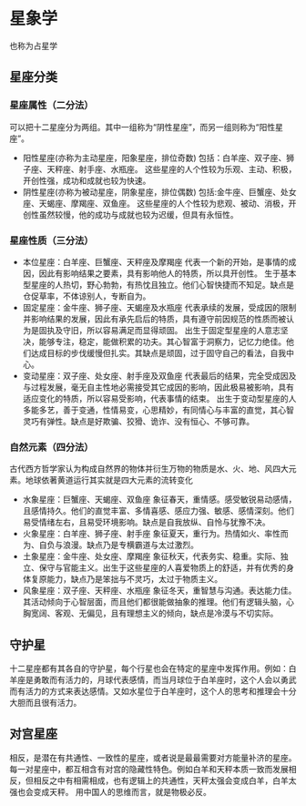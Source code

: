 # 星象学
也称为占星学

## 星座分类
### 星座属性（二分法）
可以把十二星座分为两组。其中一组称为“阴性星座”，而另一组则称为“阳性星座”。
+ 阳性星座(亦称为主动星座，阳象星座，排位奇数)
包括：白羊座、双子座、狮子座、天秤座、射手座、水瓶座。
这些星座的人个性较为乐观、主动、积极，开创性强，成功和成就也较为快速。
+ 阴性星座(亦称为被动星座，阴象星座，排位偶数)
包括:金牛座、巨蟹座、处女座、天蝎座、摩羯座、双鱼座。
这些星座的人个性较为悲观、被动、消极，开创性虽然较慢，他的成功与成就也较为迟缓，但具有永恒性。

### 星座性质（三分法）
+ 本位星座：白羊座、巨蟹座、天秤座及摩羯座
代表一个新的开始，是事情的成因，因此有影响结果之要素，具有影响他人的特质，所以具开创性。
生于基本型星座的人热切，野心勃勃，有热忱且独立。他们心智快捷而不知足。缺点是仓促草率，不体谅别人，专断自为。
+ 固定星座：金牛座、狮子座、天蝎座及水瓶座
代表承续的发展，受成因的限制并影响结果的发展，因此有承先启后的特质，具有遵守前因规范的性质而被认为是固执及守旧，所以容易满足而显得顽固。
出生于固定型星座的人意志坚决，能够专注，稳定，能做积累的功夫。其心智富于洞察力，记忆力绝佳。他们达成目标的步伐缓慢但扎实。其缺点是顽固，过于固守自己的看法，自我中心。
+ 变动星座：双子座、处女座、射手座及双鱼座
代表最后的结果，完全受成因及与过程发展，毫无自主性地必需接受其它成因的影响，因此极易被影响，具有适应变化的特质，所以容易受影响，代表事情的结束。
出生于变动型星座的人多能多艺，善于变通，性情易变，心思精妙，有同情心与丰富的直觉，其心智灵巧有弹性。缺点是好欺骗、狡猾、诡诈、没有恒心、不够可靠。

### 自然元素（四分法）
古代西方哲学家认为构成自然界的物体并衍生万物的物质是水、火、地、风四大元素。地球依著黄道运行其实就是四大元素的流转变化
+ 水象星座：巨蟹座、天蝎座、双鱼座
象征春天，重情感。感受敏锐易动感情，且感情持久。他们的直觉丰富、多情喜感、感应力强、敏感、感情深刻。他们易受情绪左右，且易受环境影响。缺点是自我放纵、自怜与犹豫不决。
+ 火象星座：白羊座、狮子座、射手座
象征夏天，重行为。热情如火、率性而为、自负与浪漫。缺点乃是专横霸道与太过激烈。
+ 土象星座：金牛座、处女座、摩羯座
象征秋天，代表务实、稳重。实际、独立、保守与官能主义。出生于这些星座的人喜爱物质上的舒适，并有优秀的身体复原能力，缺点乃是笨拙与不灵巧，太过于物质主义。
+ 风象星座：双子座、天秤座、水瓶座
象征冬天，重智慧与沟通。表达能力佳。其活动倾向于心智层面，而且他们都很能做抽象的推理。他们有逻辑头脑，心胸宽阔、客观、无偏见，且有理想主义的倾向，缺点是冷漠与不切实际。

## 守护星
十二星座都有其各自的守护星，每个行星也会在特定的星座中发挥作用。例如：白羊座是勇敢而有活力的，月球代表感情，而当月球位于白羊座时，这个人会以勇武而有活力的方式来表达感情。又如水星位于白羊座时，这个人的思考和推理会十分大胆而且很有活力。

## 对宫星座
相反，是潜在有共通性、一致性的星座，或者说是最最需要对方能量补济的星座。
每一对星座中，都互相含有对宫的隐藏性特色。例如白羊和天秤本质一致而发展相反，但相反之中有相需相成，也有逻辑上的共通性，天秤太强会变成白羊，白羊太强也会变成天秤。
用中国人的思维而言，就是物极必反。
